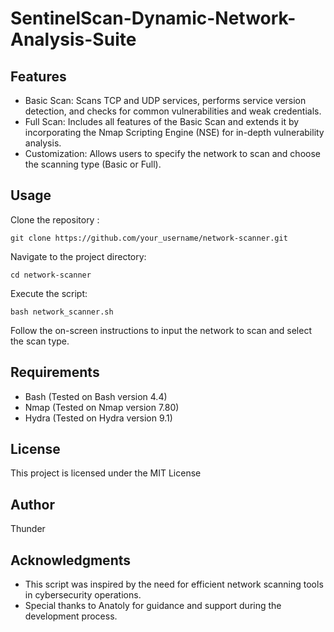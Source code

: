 # SentinelScan-Dynamic-Network-Analysis-Suite

## Features

* Basic Scan: Scans TCP and UDP services, performs service version detection, and checks for common vulnerabilities and weak credentials.
* Full Scan: Includes all features of the Basic Scan and extends it by incorporating the Nmap Scripting Engine (NSE) for in-depth vulnerability analysis.
* Customization: Allows users to specify the network to scan and choose the scanning type (Basic or Full).

## Usage

Clone the repository :

  ``` git clone https://github.com/your_username/network-scanner.git ```

Navigate to the project directory:

 ``` cd network-scanner ```

Execute the script:

 ``` bash network_scanner.sh ```
 
Follow the on-screen instructions to input the network to scan and select the scan type.

## Requirements

* Bash (Tested on Bash version 4.4)
* Nmap (Tested on Nmap version 7.80)
* Hydra (Tested on Hydra version 9.1)

## License
This project is licensed under the MIT License

## Author

Thunder

## Acknowledgments

* This script was inspired by the need for efficient network scanning tools in cybersecurity operations.
* Special thanks to Anatoly for guidance and support during the development process.
